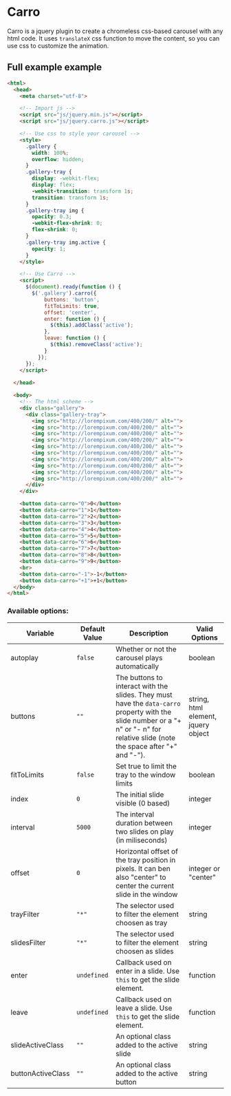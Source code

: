 # Carro

Carro is a jquery plugin to create a chromeless css-based carousel with any html code. It uses `translateX` css function to move the content, so you can use css to customize the animation.

## Full example example

```html
<html>
  <head>
    <meta charset="utf-8">

    <!-- Import js -->
    <script src="js/jquery.min.js"></script>
    <script src="js/jquery.carro.js"></script>

    <!-- Use css to style your carousel -->
    <style>
      .gallery {
        width: 100%;
        overflow: hidden;
      }
      .gallery-tray {
        display: -webkit-flex;
        display: flex;
        -webkit-transition: transform 1s;
        transition: transform 1s;
      }
      .gallery-tray img {
        opacity: 0.3;
        -webkit-flex-shrink: 0;
        flex-shrink: 0;
      }
      .gallery-tray img.active {
        opacity: 1;
      }
    </style>

    <!-- Use Carro -->
    <script>
      $(document).ready(function () {
        $('.gallery').carro({
            buttons: 'button',
            fitToLimits: true,
            offset: 'center',
            enter: function () {
              $(this).addClass('active');
            },
            leave: function () {
              $(this).removeClass('active');
            }
          });
      });
    </script>
    
  </head>

  <body>
    <!-- The html scheme -->
    <div class="gallery">
      <div class="gallery-tray">
        <img src="http://lorempixum.com/400/200/" alt="">
        <img src="http://lorempixum.com/400/200/" alt="">
        <img src="http://lorempixum.com/400/200/" alt="">
        <img src="http://lorempixum.com/400/200/" alt="">
        <img src="http://lorempixum.com/400/200/" alt="">
        <img src="http://lorempixum.com/400/200/" alt="">
        <img src="http://lorempixum.com/400/200/" alt="">
        <img src="http://lorempixum.com/400/200/" alt="">
        <img src="http://lorempixum.com/400/200/" alt="">
        <img src="http://lorempixum.com/400/200/" alt="">
      </div>
    </div>

    <button data-carro="0">0</button>
    <button data-carro="1">1</button>
    <button data-carro="2">2</button>
    <button data-carro="3">3</button>
    <button data-carro="4">4</button>
    <button data-carro="5">5</button>
    <button data-carro="6">6</button>
    <button data-carro="7">7</button>
    <button data-carro="8">8</button>
    <button data-carro="9">9</button>
    <br>
    <button data-carro="-1">-1</button>
    <button data-carro="+1">+1</button>
  </body>
</html>
```

### Available options:

Variable | Default Value | Description | Valid Options
---------|---------------|-------------|--------------
autoplay | `false` | Whether or not the carousel plays automatically | boolean
buttons  | `""` | The buttons to interact with the slides. They must have the `data-carro` property with the slide number or a "+ n" or "- n" for relative slide (note the space after "+" and "-"). | string, html element, jquery object
fitToLimits  | `false` | Set true to limit the tray to the window limits | boolean
index  | `0` | The initial slide visible (0 based) | integer
interval  | `5000` | The interval duration between two slides on play (in miliseconds) | integer
offset  | `0` | Horizontal offset of the tray position in pixels. It can ben also "center" to center the current slide in the window | integer or "center"
trayFilter  | `"*"` | The selector used to filter the element choosen as tray | string
slidesFilter  | `"*"` | The selector used to filter the element choosen as slides | string
enter  | `undefined` | Callback used on enter in a slide. Use `this` to get the slide element. | function
leave  | `undefined` | Callback used on leave a slide. Use `this` to get the slide element. | function
slideActiveClass  | `""` | An optional class added to the active slide | string
buttonActiveClass  | `""` | An optional class added to the active button | string
